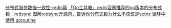 







[分布式服务数据一致性-redis篇](https://learnku.com/articles/65080)
[「Go工具箱」redis官网推荐的go版本的分布式锁：redsync](https://cloud.tencent.com/developer/article/2211973)
[图解redsync开源包，告诉你分布式锁为什么不仅仅是setnx](https://zhuanlan.zhihu.com/p/631362580)
[循环中使用 goroutine](https://haormj.xyz/post/use_goroutine_in_for/)





































